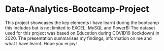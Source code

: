 # Data-Analytics-Bootcamp-Project
This project showcases the key elements I have learnt during the bootcamp this includes but is not limited to
EXCEL, MySQL and PowerBI
The dataset used for this project was based on Education during COVID19 (lockdown) in 2020.
The presentation summarises my findings, information on me and what I have learnt.
Hope you enjoy!
